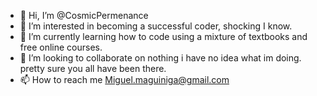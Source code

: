 - 👋 Hi, I’m @CosmicPermenance
- 👀 I’m interested in becoming a successful coder, shocking I know.
- 🌱 I’m currently learning how to code using a mixture of textbooks and free online courses. 
- 💞️ I’m looking to collaborate on nothing i have no idea what im doing. pretty sure you all have been there.
- 📫 How to reach me Miguel.maguiniga@gmail.com

<!---
CosmicPermenance/CosmicPermenance is a ✨ special ✨ repository because its `README.md` (this file) appears on your GitHub profile.
You can click the Preview link to take a look at your changes.
--->
